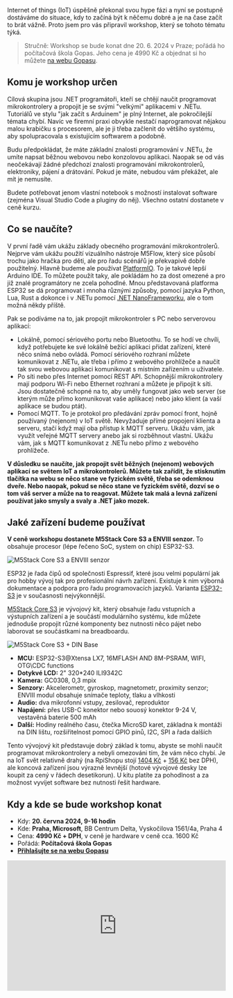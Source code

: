 <!-- dcterms:title = Zvu vás na IoT workshop pro .NET programátory -->
<!-- dcterms:abstract = IoT hype je za námi a je tedy čas se jím začít seriózně zabývat. Připravil jsem pro vás workshop o programování mikrokontrolerů, ale hlavně o tom, jak je využít v běžné praxi a propojit je s "velkými" .NET aplikacemi. -->
<!-- dcterms:creator = Michal Altair Valášek -->
<!-- x4w:pictureUrl = /perex-pictures/20240604-iot-workshop.jpg -->
<!-- x4w:coverUrl = /cover-pictures/20240604-iot-workshop.jpg -->
<!-- x4w:pictureWidth = 150 -->
<!-- x4w:pictureHeight = 150 -->
<!-- x4w:category = IT -->
<!-- x4w:category = Akce a události -->
<!-- dcterms:date = 2024-06-04 -->

Internet of things (IoT) úspěšně překonal svou hype fázi a nyní se postupně dostáváme do situace, kdy to začíná být k něčemu dobré a je na čase začít to brát vážně. Proto jsem pro vás připravil workshop, který se tohoto tématu týká.

> Stručně: Workshop se bude konat dne 20. 6. 2024 v Praze; pořádá ho počítačová škola Gopas. Jeho cena je 4990 Kč a objednat si ho můžete [na webu Gopasu](https://www.gopas.cz/workshop-altairovy-magicke-krabicky-aneb-hrajeme-si-s-iot_wamagbox).

## Komu je workshop určen

Cílová skupina jsou .NET programátoři, kteří se chtějí naučit programovat mikrokontrolery a propojit je se svými "velkými" aplikacemi v .NETu. Tutoriálů ve stylu "jak začít s Arduinem" je plný Internet, ale pokročilejší témata chybí. Navíc ve firemní praxi obvykle nestačí naprogramovat nějakou malou krabičku s procesorem, ale je ji třeba začlenit do většího systému, aby spolupracovala s existujícím softwarem a podobně.

Budu předpokládat, že máte základní znalosti programování v .NETu, že umíte napsat běžnou webovou nebo konzolovou aplikaci. Naopak se od vás neočekávají žádné předchozí znalosti programování mikrokontrolerů, elektroniky, pájení a drátování. Pokud je máte, nebudou vám překážet, ale mít je nemusíte.

Budete potřebovat jenom vlastní notebook s možností instalovat software (zejména Visual Studio Code a pluginy do něj). Všechno ostatní dostanete v ceně kurzu.

## Co se naučíte?

V první řadě vám ukážu základy obecného programování mikrokontrolerů. Nejprve vám ukážu použití vizuálního nástroje M5Flow, který sice působí trochu jako hračka pro děti, ale pro řadu scénářů je překvapivě dobře použitelný. Hlavně budeme ale používat [PlatformIO](https://platformio.org/). To je takové lepší Arduino IDE. To můžete použít taky, ale pokládám ho za dost omezené a pro již znalé programátory ne zcela pohodlné. Mnou představovaná platforma ESP32 se dá programovat i mnoha různými způsoby, pomocí jazyka Python, Lua, Rust a dokonce i v .NETu pomocí [.NET NanoFrameworku](https://www.nanoframework.net/), ale o tom možná někdy příště.

Pak se podíváme na to, jak propojit mikrokontroler s PC nebo serverovou aplikací:

* Lokálně, pomocí sériového portu nebo Bluetoothu. To se hodí ve chvíli, když potřebujete ke své lokálně bežící aplikaci přidat zařízení, které něco snímá nebo ovládá. Pomocí sériového rozhraní můžete komunikovat z .NETu, ale třeba i přímo z webového prohlížeče a naučit tak svou webovou aplikaci komunikovat s místním zařízením u uživatele.
* Po síti nebo přes Internet pomocí REST API. Schopnější mikrokontrolery mají podporu Wi-Fi nebo Ethernet rozhraní a můžete je připojit k síti. Jsou dostatečně schopné na to, aby uměly fungovat jako web server (se kterým může přímo komunikovat vaše aplikace) nebo jako klient (a vaší aplikace se budou ptát).
* Pomocí MQTT. To je protokol pro předávání zpráv pomocí front, hojně používaný (nejenom) v IoT světě. Nevyžaduje přímé propojení klienta a serveru, stačí když mají oba přístup k MQTT serveru. Ukážu vám, jak využít veřejné MQTT servery anebo jak si rozběhnout vlastní. Ukážu vám, jak s MQTT komunikovat z .NETu nebo přímo z webového prohlížeče.

**V důsledku se naučíte, jak propojit svět běžných (nejenom) webových aplikací se světem IoT a mikrokontrolerů. Můžete tak zařídit, že stisknutím tlačítka na webu se něco stane ve fyzickém světě, třeba se odemknou dveře. Nebo naopak, pokud se něco stane ve fyzickém světě, dozví se o tom váš server a může na to reagovat. Můžete tak malá a levná zařízení používat jako smysly a svaly a .NET jako mozek.**

## Jaké zařízení budeme používat

**V ceně workshopu dostanete M5Stack Core S3 a ENVIII senzor.** To obsahuje procesor (lépe řečeno SoC, system on chip) ESP32-S3. 

![M5Stack Core S3 a ENVIII senzor](/cover-pictures/20240604-iot-workshop.jpg)

ESP32 je řada čipů od společnosti Espressif, které jsou velmi populární jak pro hobby vývoj tak pro profesionální návrh zařízení. Existuje k nim výborná dokumentace a podpora pro řadu programovacích jazyků. Varianta [ESP32-S3](https://www.espressif.com/en/products/socs/esp32-s3) je v současnosti nejvýkonnější.

[M5Stack Core S3](https://docs.m5stack.com/en/core/CoreS3) je vývojový kit, který obsahuje řadu vstupních a výstupních zařízení a je součástí modulárního systému, kde můžete jednoduše propojit různé komponenty bez nutnosti něco pájet nebo laborovat se součástkami na breadboardu.

![M5Stack Core S3 + DIN Base](https://www.cdn.altairis.cz/Blog/2024/20240604-cores3.jpg)

* **MCU:** ESP32-S3@Xtensa LX7, 16MFLASH AND 8M-PSRAM, WIFI, OTG\CDC functions
* **Dotykvé LCD:** 2" 320*240 ILI9342C
* **Kamera:** GC0308, 0,3 mpix
* **Senzory:** Akcelerometr, gyroskop, magnetometr, proximity senzor; ENVIII modul obsahuje snímače teploty, tlaku a vlhkosti
* **Audio:** dva mikrofonní vstupy, zesilovač, reproduktor
* **Napájení:** přes USB-C konektor nebo souosý konektor 9-24 V, vestavěná baterie 500 mAh
* **Další:** Hodiny reálného času, čtečka MicroSD karet, základna k montáži na DIN lištu, rozšiřitelnost pomocí GPIO pinů, I2C, SPI a řada dalších

Tento vývojový kit představuje dobrý základ k tomu, abyste se mohli naučit programovat mikrokontrolery a nebyli omezováni tím, že vám něco chybí. Je na IoT svět relativně drahý (na RpiShopu stojí [1404 Kč](https://rpishop.cz/m5stack/6112-m5stack-cores3-esp32s3-lot-development-kit.html) + [156 Kč](https://rpishop.cz/498367/m5stack-env-iv-unit-se-senzorem-teploty-vlhkosti-a-tlaku-sht40-bmp280/) bez DPH), ale koncová zařízení jsou výrazně levnější (hotové vývojové desky lze koupit za cený v řádech desetikorun). U kitu platíte za pohodlnost a za možnost vyvíjet software bez nutnosti řešit hardware.

## Kdy a kde se bude workshop konat

* Kdy: **20. června 2024, 9-16 hodin**
* Kde: **Praha, Microsoft**, BB Centrum Delta, Vyskočilova 1561/4a, Praha 4
* Cena: **4990 Kč + DPH**, v ceně je hardware v ceně cca. 1600 Kč
* Pořádá: **Počítačová škola Gopas**
* **[Přihlašujte se na webu Gopasu](https://www.gopas.cz/workshop-altairovy-magicke-krabicky-aneb-hrajeme-si-s-iot_wamagbox)**

<iframe style="border:none" src="https://frame.mapy.cz/s/bupohupapo" width="100%" height="300" frameborder="0"></iframe>